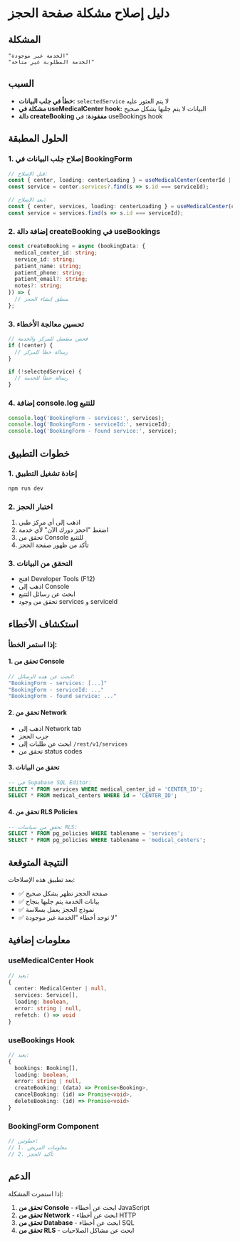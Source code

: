 # دليل إصلاح مشكلة صفحة الحجز

## المشكلة
```
"الخدمة غير موجودة"
"الخدمة المطلوبة غير متاحة"
```

## السبب
- **خطأ في جلب البيانات:** `selectedService` لا يتم العثور عليه
- **مشكلة في useMedicalCenter hook:** البيانات لا يتم جلبها بشكل صحيح
- **دالة createBooking مفقودة:** في useBookings hook

## الحلول المطبقة

### 1. إصلاح جلب البيانات في BookingForm
```typescript
// قبل الإصلاح:
const { center, loading: centerLoading } = useMedicalCenter(centerId || '');
const service = center.services?.find(s => s.id === serviceId);

// بعد الإصلاح:
const { center, services, loading: centerLoading } = useMedicalCenter(centerId || '');
const service = services.find(s => s.id === serviceId);
```

### 2. إضافة دالة createBooking في useBookings
```typescript
const createBooking = async (bookingData: {
  medical_center_id: string;
  service_id: string;
  patient_name: string;
  patient_phone: string;
  patient_email?: string;
  notes?: string;
}) => {
  // منطق إنشاء الحجز
};
```

### 3. تحسين معالجة الأخطاء
```typescript
// فحص منفصل للمركز والخدمة
if (!center) {
  // رسالة خطأ للمركز
}

if (!selectedService) {
  // رسالة خطأ للخدمة
}
```

### 4. إضافة console.log للتتبع
```typescript
console.log('BookingForm - services:', services);
console.log('BookingForm - serviceId:', serviceId);
console.log('BookingForm - found service:', service);
```

## خطوات التطبيق

### 1. إعادة تشغيل التطبيق
```bash
npm run dev
```

### 2. اختبار الحجز
1. اذهب إلى أي مركز طبي
2. اضغط "احجز دورك الآن" لأي خدمة
3. تحقق من Console للتتبع
4. تأكد من ظهور صفحة الحجز

### 3. التحقق من البيانات
- افتح Developer Tools (F12)
- اذهب إلى Console
- ابحث عن رسائل التتبع
- تحقق من وجود services و serviceId

## استكشاف الأخطاء

### إذا استمر الخطأ:

#### 1. تحقق من Console
```javascript
// ابحث عن هذه الرسائل:
"BookingForm - services: [...]"
"BookingForm - serviceId: ..."
"BookingForm - found service: ..."
```

#### 2. تحقق من Network
- اذهب إلى Network tab
- جرب الحجز
- ابحث عن طلبات إلى `/rest/v1/services`
- تحقق من status codes

#### 3. تحقق من البيانات
```sql
-- في Supabase SQL Editor:
SELECT * FROM services WHERE medical_center_id = 'CENTER_ID';
SELECT * FROM medical_centers WHERE id = 'CENTER_ID';
```

#### 4. تحقق من RLS Policies
```sql
-- تحقق من سياسات RLS:
SELECT * FROM pg_policies WHERE tablename = 'services';
SELECT * FROM pg_policies WHERE tablename = 'medical_centers';
```

## النتيجة المتوقعة
بعد تطبيق هذه الإصلاحات:
- ✅ صفحة الحجز تظهر بشكل صحيح
- ✅ بيانات الخدمة يتم جلبها بنجاح
- ✅ نموذج الحجز يعمل بسلاسة
- ✅ لا توجد أخطاء "الخدمة غير موجودة"

## معلومات إضافية

### useMedicalCenter Hook
```typescript
// يعيد:
{
  center: MedicalCenter | null,
  services: Service[],
  loading: boolean,
  error: string | null,
  refetch: () => void
}
```

### useBookings Hook
```typescript
// يعيد:
{
  bookings: Booking[],
  loading: boolean,
  error: string | null,
  createBooking: (data) => Promise<Booking>,
  cancelBooking: (id) => Promise<void>,
  deleteBooking: (id) => Promise<void>
}
```

### BookingForm Component
```typescript
// خطوتين:
// 1. معلومات المريض
// 2. تأكيد الحجز
```

## الدعم
إذا استمرت المشكلة:
1. **تحقق من Console** - ابحث عن أخطاء JavaScript
2. **تحقق من Network** - ابحث عن أخطاء HTTP
3. **تحقق من Database** - ابحث عن أخطاء SQL
4. **تحقق من RLS** - ابحث عن مشاكل الصلاحيات
